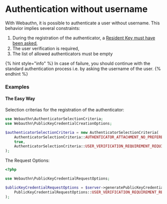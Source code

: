 # Authentication without username

With Webauthn, it is possible to authenticate a user without username. This behavior implies several constraints:

1. During the registration of the authenticator, a [Resident Key must have been asked](authenticator-selection-criteria.md#resident-key),
2. The user verification is required,
3. The list of allowed authenticators must be empty

{% hint style="info" %}
In case of failure, you should continue with the standard authentication process i.e. by asking the username of the user.
{% endhint %}

### Examples

#### The Easy Way

Selection criterias for the registration of the authenticator:

```php
use Webauthn\AuthenticatorSelectionCriteria;
use Webauthn\PublicKeyCredentialCreationOptions;

$authenticatorSelectionCriteria = new AuthenticatorSelectionCriteria(
    AuthenticatorSelectionCriteria::AUTHENTICATOR_ATTACHMENT_NO_PREFERENCE,
    true,                                                                  // Resident key required
    AuthenticatorSelectionCriteria::USER_VERIFICATION_REQUIREMENT_REQUIRED // User verification required
);
```

The Request Options:

```php
<?php

use Webauthn\PublicKeyCredentialRequestOptions;

$ublicKeyCredentialRequestOptions = $server->generatePublicKeyCredentialRequestOptions(
    PublicKeyCredentialRequestOptions::USER_VERIFICATION_REQUIREMENT_REQUIRED,
);
```

